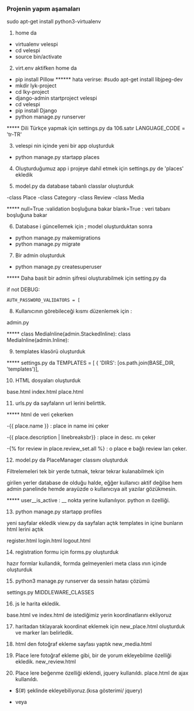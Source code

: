 ### Projenin yapım aşamaları


sudo apt-get install python3-virtualenv



1) home da  

* virtualenv velespi
* cd velespi
* source bin/activate


2) virt.env aktifken home da

* pip install Pillow
****** hata verirse:    #sudo apt-get install libjpeg-dev
* mkdir lyk-project
* cd lky-project
* django-admin startproject velespi
* cd velespi
* pip install Django
* python manage.py runserver


*****  Dili Türkçe yapmak için settings.py da 106.satır
    LANGUAGE_CODE = 'tr-TR'


3) velespi nin içinde yeni bir app oluşturduk
* python manage.py startapp places

4) Oluşturduğumuz app i projeye dahil etmek için 
settings.py de   'places'  ekledik


5) model.py da database tabanlı classlar oluşturduk

-class Place
-class Category
-class Review
-class Media

*****  null=True :validation boşluğuna bakar
         blank=True :  veri tabanı boşluğuna bakar 


6) Database i güncellemek için ; model oluşturduktan sonra 

* python manage.py makemigrations
* python manage.py migrate


7) Bir admin oluşturduk

* python manage.py createsuperuser

***** Daha basit bir admin şifresi oluşturabilmek için
setting.py da

if not DEBUG:

    AUTH_PASSWORD_VALIDATORS = [


8) Kullanıcının görebileceği kısmı düzenlemek için :

admin.py 

***** class MediaInline(admin.StackedInline):
      class MediaInline(admin.Inline):

9) templates klasörü oluşturduk 


***** settings.py da
TEMPLATES = [
    {
        'DIRS': [os.path.join(BASE_DIR, 'templates')],


10) HTML dosyaları oluşturduk

base.html
index.html
place.html 


11) urls.py da sayfaların url lerini belirttik.



***** html de veri çekerken

-{{ place.name }} : place in name ini çeker

-{{ place.description | linebreaksbr}}  : place in desc. ını çeker 

-{% for review in place.review_set.all %} : o place e bağlı review ları çeker.
 

12) model.py da PlaceManager classını oluşturduk

Filtrelemeleri tek bir yerde tutmak, tekrar tekrar kulanabilmek için

girilen yerler database de olduğu halde, eğğer kullanıcı aktif değilse hem admin panelinde hemde arayüzde o kullanıcıya ait yazılar gözükmesin.

***** user__is_active : __ nokta yerine kullanılıyor. python ın özelliği.


13) python manage.py startapp profiles

yeni sayfalar ekledik
view.py da sayfaları açtık
templates in içine bunların html lerini açtık

register.html
login.html
logout.html

14) registration formu için  forms.py oluşturduk

hazır formlar kullandık, formda gelmeyenleri meta class ının içinde oluşturduk


15) python3 manage.py runserver da sessin hatası çözümü

settings.py    MIDDLEWARE_CLASSES


16) js le harita ekledik.

base.html ve index.html de
istediğimiz yerin koordinatlarını ekliyoruz


17) haritadan tıklayarak koordinat eklemek için new_place.html oluşturduk ve marker ları belirledik.

18) html den fotoğraf ekleme sayfası yaptık
new_media.html 

19) Place lere fotoğraf ekleme gibi, bir de yorum ekleyebilme özelliği ekledik.
new_review.html

20) Place lere beğenme özelliği eklendi, jquery kullanıldı.
place.html de ajax kullanıldı.
* $(#) şeklinde ekleyebiliyoruz.(kısa gösterimi/ jquery)

* veya <script> şeklinde ekleyebiliyoruz.

* beğenmek için başka bir sayfaya gidip gelmeyi engellemek için bu yöntemi kullandık

21) login olmayanlar için , view.py da

@login_required(login_url='login') eklendi
